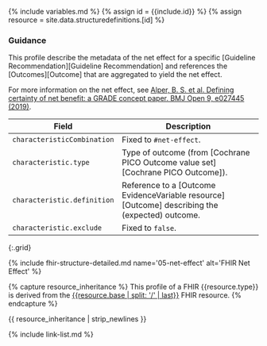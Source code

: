 {% include variables.md %}
{% assign id = {{include.id}} %}
{% assign resource = site.data.structuredefinitions.[id] %}

### Guidance

This profile describe the metadata of the net effect for a specific [Guideline Recommendation][Guideline Recommendation] and references the [Outcomes][Outcome] that are aggregated to yield the net effect.

For more information on the net effect, see
[Alper, B. S. et al. Defining certainty of net benefit: a GRADE concept paper. BMJ Open 9, e027445 (2019)](https://bmjopen.bmj.com/content/9/6/e027445.long).

| Field | Description |
| ----- | ----------- |
| `characteristicCombination` | Fixed to `#net-effect`. |
| `characteristic.type` | Type of outcome (from [Cochrane PICO Outcome value set][Cochrane PICO Outcome]). |
| `characteristic.definition` | Reference to a [Outcome EvidenceVariable resource][Outcome] describing the (expected) outcome. |
| `characteristic.exclude` | Fixed to `false`. |
{:.grid}

{% include fhir-structure-detailed.md name='05-net-effect' alt='FHIR Net Effect' %}

{% capture resource_inheritance %}
This profile of a FHIR {{resource.type}} is derived from the [{{resource.base | split: '/' | last}}]({{resource.base}}) FHIR resource.
{% endcapture %}

{{ resource_inheritance | strip_newlines }}

{% include link-list.md %}
